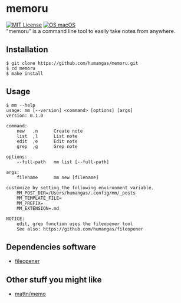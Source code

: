 # memoru
[![MIT License](http://img.shields.io/badge/license-MIT-blue.svg?style=flat)](LICENSE)
[![OS macOS](https://img.shields.io/badge/OS-macOS-blue.svg)](OS)  
"memoru" is a command line tool to easily take notes from anywhere.


## Installation
```
$ git clone https://github.com/humangas/memoru.git
$ cd memoru
$ make install
```


## Usage
```
$ mm --help
usage: mm [--version] <command> [options] [args]
version: 0.1.0

command:
    new   ,n      Create note
    list  ,l      List note
    edit  ,e      Edit note
    grep  ,g      Grep note

options:
    --full-path   mm list [--full-path]

args:
    filename      mm new [filename]

customize by setting the following environment variable.
    MM_POST_DIR=/Users/humangas/.config/mm/_posts
    MM_TEMPLATE_FILE=
    MM_PREFIX=
    MM_EXTENSION=.md

NOTICE:
    edit, grep function uses the fileopener tool
    See also: https://github.com/humangas/fileopener
```


## Dependencies software
- [fileopener](https://github.com/humangas/fileopener)


## Other stuff you might like
- [mattn/memo](https://github.com/mattn/memo)
